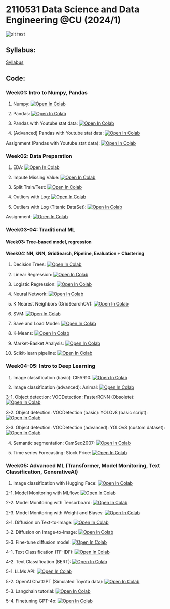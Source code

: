 # 2110531 Data Science and Data Engineering @CU (2024/1)

![alt text](https://github.com/pvateekul/2110531_DSDE_2024s1/blob/main/image/meme.jpeg?raw=true)

## Syllabus:

[Syllabus](slide/DataScience_Syllabus_2024s1_v2.pdf)

## Code:

### Week01: Intro to Numpy, Pandas

1. Numpy: [![Open In Colab](https://github.com/pvateekul/2110531_DSDE_2024s1/blob/main/image/colab-badge.svg?raw=true)](https://colab.research.google.com/github/pvateekul/2110531_DSDE_2024s1/blob/main/code/Week01_Intro_Pandas/1_Numpy.ipynb)

2. Pandas: [![Open In Colab](https://github.com/pvateekul/2110531_DSDE_2024s1/blob/main/image/colab-badge.svg?raw=true)](https://colab.research.google.com/github/pvateekul/2110531_DSDE_2024s1/blob/main/code/Week01_Intro_Pandas/2_Pandas.ipynb)

3. Pandas with Youtube stat data: [![Open In Colab](https://github.com/pvateekul/2110531_DSDE_2024s1/blob/main/image/colab-badge.svg?raw=true)](<https://colab.research.google.com/github/pvateekul/2110531_DSDE_2024s1/blob/main/code/Week01_Intro_Pandas/3_Pandas_%28Dataset_Trending_YouTube_Video_Statistics%29.ipynb>)

4. (Advanced) Pandas with Youtube stat data: [![Open In Colab](https://github.com/pvateekul/2110531_DSDE_2024s1/blob/main/image/colab-badge.svg?raw=true)](<https://colab.research.google.com/github/pvateekul/2110531_DSDE_2024s1/blob/main/code/Week01_Intro_Pandas/4_Advanced_Pandas_%28Dataset_Trending_YouTube_Video_Statistics%29.ipynb>)

Assignment (Pandas with Youtube stat data): [![Open In Colab](https://github.com/pvateekul/2110531_DSDE_2024s1/blob/main/image/colab-badge.svg?raw=true)](https://colab.research.google.com/github/pvateekul/2110531_DSDE_2024s1/blob/main/code/Week01_Intro_Pandas/5_PandasAssignment.ipynb)

### Week02: Data Preparation

1. EDA: [![Open In Colab](https://raw.githubusercontent.com/pvateekul/2110531_DSDE_2024s1/main/image/colab-badge.svg)](https://colab.research.google.com/github/pvateekul/2110531_DSDE_2024s1/blob/main/code/Week02_DataPrep/Lab1_LoansDataSet.ipynb)

2. Impute Missing Value: [![Open In Colab](https://raw.githubusercontent.com/pvateekul/2110531_DSDE_2024s1/main/image/colab-badge.svg)](https://colab.research.google.com/github/pvateekul/2110531_DSDE_2024s1/blob/main/code/Week02_DataPrep/Lab2_ImputeMissingValue.ipynb)

3. Split Train/Test: [![Open In Colab](https://raw.githubusercontent.com/pvateekul/2110531_DSDE_2024s1/main/image/colab-badge.svg)](https://colab.research.google.com/github/pvateekul/2110531_DSDE_2024s1/blob/main/code/Week02_DataPrep/Lab3_SplitTrainTest.ipynb)

4. Outliers with Log: [![Open In Colab](https://raw.githubusercontent.com/pvateekul/2110531_DSDE_2024s1/main/image/colab-badge.svg)](https://colab.research.google.com/github/pvateekul/2110531_DSDE_2024s1/blob/main/code/Week02_DataPrep/Lab4_Outliers_Titanic.ipynb)

5. Outliers with Log (Titanic DataSet): [![Open In Colab](https://raw.githubusercontent.com/pvateekul/2110531_DSDE_2024s1/main/image/colab-badge.svg)](https://colab.research.google.com/github/pvateekul/2110531_DSDE_2024s1/blob/main/code/Week02_DataPrep/Lab5_Outliers_Boston_%28optional%29.ipynb)

Assignment: [![Open In Colab](https://raw.githubusercontent.com/pvateekul/2110531_DSDE_2024s1/main/image/colab-badge.svg)](https://colab.research.google.com/github/pvateekul/2110531_DSDE_2024s1/blob/main/code/Week02_DataPrep/Assignment2_TitanicDataPrep_ToStudent.ipynb) 

### Week03-04: Traditional ML
#### Week03: Tree-based model, regression
#### Week04: NN, kNN, GridSearch, Pipeline, Evaluation + Clustering

1. Decision Trees: [![Open In Colab](https://raw.githubusercontent.com/pvateekul/2110531_DSDE_2024s1/main/image/colab-badge.svg)](https://colab.research.google.com/github/pvateekul/2110531_DSDE_2024s1/blob/main/code/Week03_ML/1_Decision_Trees_Random_Forests_v3.ipynb)

2. Linear Regression: [![Open In Colab](https://raw.githubusercontent.com/pvateekul/2110531_DSDE_2024s1/main/image/colab-badge.svg)](https://colab.research.google.com/github/pvateekul/2110531_DSDE_2024s1/blob/main/code/Week03_ML/2_Linear_Regression_v2.ipynb)

3. Logistic Regression: [![Open In Colab](https://raw.githubusercontent.com/pvateekul/2110531_DSDE_2024s1/main/image/colab-badge.svg)](https://colab.research.google.com/github/pvateekul/2110531_DSDE_2024s1/blob/main/code/Week03_ML/3_Logistic_Regression_v2.ipynb)

4. Neural Network: [![Open In Colab](https://raw.githubusercontent.com/pvateekul/2110531_DSDE_2024s1/main/image/colab-badge.svg)](https://colab.research.google.com/github/pvateekul/2110531_DSDE_2024s1/blob/main/code/Week03_ML/4_Neural_Network_v3.ipynb)

5. K Nearest Neighbors (GridSearchCV): [![Open In Colab](https://raw.githubusercontent.com/pvateekul/2110531_DSDE_2024s1/main/image/colab-badge.svg)](https://colab.research.google.com/github/pvateekul/2110531_DSDE_2024s1/blob/main/code/Week03_ML/5_K_Nearest_Neighbors_v2.ipynb)

6. SVM: [![Open In Colab](https://raw.githubusercontent.com/pvateekul/2110531_DSDE_2024s1/main/image/colab-badge.svg)](https://colab.research.google.com/github/pvateekul/2110531_DSDE_2024s1/blob/main/code/Week03_ML/6_Support_Vector_Machine_v2.ipynb)

7. Save and Load Model: [![Open In Colab](https://raw.githubusercontent.com/pvateekul/2110531_DSDE_2024s1/main/image/colab-badge.svg)](https://colab.research.google.com/github/pvateekul/2110531_DSDE_2024s1/blob/main/code/Week03_ML/7_Save_Load_Model_v2.ipynb)

8. K-Means: [![Open In Colab](https://raw.githubusercontent.com/pvateekul/2110531_DSDE_2024s1/main/image/colab-badge.svg)](https://colab.research.google.com/github/pvateekul/2110531_DSDE_2024s1/blob/main/code/Week03_ML/8_K_Means_Clustering_v2.ipynb)

9. Market-Basket Analysis: [![Open In Colab](https://raw.githubusercontent.com/pvateekul/2110531_DSDE_2024s1/main/image/colab-badge.svg)](https://colab.research.google.com/github/pvateekul/2110531_DSDE_2024s1/blob/main/code/Week03_ML/9_Market_Basket_Intro_v2.ipynb)

10. Scikit-learn pipeline: [![Open In Colab](https://raw.githubusercontent.com/pvateekul/2110446_DSDE_2023s2/main/img/colab-badge.svg)](https://colab.research.google.com/github/pvateekul/2110531_DSDE_2024s1/blob/main/code/Week03_ML/10_Scikit_learn_Pipeline.ipynb)

### Week04-05: Intro to Deep Learning

1. Image classification (basic): CIFAR10: [![Open In Colab](https://raw.githubusercontent.com/pvateekul/2110446_DSDE_2023s2/main/img/colab-badge.svg)](https://colab.research.google.com/github/pvateekul/2110531_DSDE_2024s1/blob/main/code/Week04_DL/1_Image_classification_CIFAR10_CNN.ipynb)

2. Image classification (advanced): Animal: [![Open In Colab](https://raw.githubusercontent.com/pvateekul/2110446_DSDE_2023s2/main/img/colab-badge.svg)](https://colab.research.google.com/github/pvateekul/2110531_DSDE_2024s1/blob/main/code/Week04_DL/2_Image_classification_Animal_EfficientNetV2.ipynb)

3-1. Object detection: VOCDetection: FasterRCNN (Obsolete): [![Open In Colab](https://raw.githubusercontent.com/pvateekul/2110446_DSDE_2023s2/main/img/colab-badge.svg)](https://colab.research.google.com/github/pvateekul/2110531_DSDE_2024s1/blob/main/code/Week04_DL/3_1_Object_detection_VOCDetection_FasterRCNN_MobileNet_V3.ipynb)

3-2. Object detection: VOCDetection (basic): YOLOv8 (basic script): [![Open In Colab](https://raw.githubusercontent.com/pvateekul/2110446_DSDE_2023s2/main/img/colab-badge.svg)](https://colab.research.google.com/github/pvateekul/2110531_DSDE_2024s1/blob/main/code/Week04_DL/3_2_Object_detection_VOCDetection_yolov8_basic.ipynb)

3-3. Object detection: VOCDetection (advanced): YOLOv8 (custom dataset): [![Open In Colab](https://raw.githubusercontent.com/pvateekul/2110446_DSDE_2023s2/main/img/colab-badge.svg)](https://colab.research.google.com/github/pvateekul/2110531_DSDE_2024s1/blob/main/code/Week04_DL/3_3_Object_detection_VOCDetection_yolov8_advanced.ipynb)

4. Semantic segmentation: CamSeq2007: [![Open In Colab](https://raw.githubusercontent.com/pvateekul/2110446_DSDE_2023s2/main/img/colab-badge.svg)](https://colab.research.google.com/github/pvateekul/2110531_DSDE_2024s1/blob/main/code/Week04_DL/4_Semantic_segmentation_Camseq_deeplabv3_DataInGD.ipynb)

5. Time series Forecasting: Stock Price: [![Open In Colab](https://raw.githubusercontent.com/pvateekul/2110446_DSDE_2023s2/main/img/colab-badge.svg)](https://colab.research.google.com/github/pvateekul/2110531_DSDE_2024s1/blob/main/code/Week04_DL/5_Time_series_forecasting_DataInGD.ipynb)

### Week05: Advanced ML (Transformer, Model Monitoring, Text Classification, GenerativeAI)

1. Image classification with Hugging Face: [![Open In Colab](https://raw.githubusercontent.com/pvateekul/2110446_DSDE_2023s2/main/img/colab-badge.svg)](https://colab.research.google.com/github/pvateekul/2110531_DSDE_2024s1/blob/main/code/Week05_AdvancedML/1_Huggingface_image_classification.ipynb)

2-1. Model Monitoring with MLflow: [![Open In Colab](https://raw.githubusercontent.com/pvateekul/2110446_DSDE_2023s2/main/img/colab-badge.svg)](https://colab.research.google.com/github/pvateekul/2110531_DSDE_2024s1/blob/main/code/Week05_AdvancedML/2_1_MLflow.ipynb)

2-2. Model Monitoring with Tensorboard: [![Open In Colab](https://raw.githubusercontent.com/pvateekul/2110446_DSDE_2023s2/main/img/colab-badge.svg)](https://colab.research.google.com/github/pvateekul/2110531_DSDE_2024s1/blob/main/code/Week05_AdvancedML/2_2_Image_classification_Animal_EfficientNetB1_Tensorboard.ipynb)

2-3. Model Monitoring with Weight and Biases: [![Open In Colab](https://raw.githubusercontent.com/pvateekul/2110446_DSDE_2023s2/main/img/colab-badge.svg)](https://colab.research.google.com/github/pvateekul/2110531_DSDE_2024s1/blob/main/code/Week05_AdvancedML/2_3_Image_classification_Animal_EfficientNetB1_WandB.ipynb)

3-1. Diffusion on Text-to-Image: [![Open In Colab](https://raw.githubusercontent.com/pvateekul/2110446_DSDE_2023s2/main/img/colab-badge.svg)](https://colab.research.google.com/github/pvateekul/2110531_DSDE_2024s1/blob/main/code/Week05_AdvancedML/3_1_diffusion_model_text_to_image.ipynb)

3-2. Diffusion on Image-to-Image: [![Open In Colab](https://raw.githubusercontent.com/pvateekul/2110446_DSDE_2023s2/main/img/colab-badge.svg)](https://colab.research.google.com/github/pvateekul/2110531_DSDE_2024s1/blob/main/code/Week05_AdvancedML/3_2_diffusion_model_image_to_image.ipynb)

3-3. Fine-tune diffusion model: [![Open In Colab](https://raw.githubusercontent.com/pvateekul/2110446_DSDE_2023s2/main/img/colab-badge.svg)](https://colab.research.google.com/github/pvateekul/2110531_DSDE_2024s1/blob/main/code/Week05_AdvancedML/3_3_diffusion_model_training.ipynb)

4-1. Text Classification (TF-IDF): [![Open In Colab](https://raw.githubusercontent.com/pvateekul/2110446_DSDE_2023s2/main/img/colab-badge.svg)](https://colab.research.google.com/github/pvateekul/2110531_DSDE_2024s1/blob/main/code/Week05_AdvancedML/4_1_tfidf_for_Sentiment_Analysis.ipynb)

4-2. Text Classification (BERT): [![Open In Colab](https://raw.githubusercontent.com/pvateekul/2110446_DSDE_2023s2/main/img/colab-badge.svg)](https://colab.research.google.com/github/pvateekul/2110531_DSDE_2024s1/blob/main/code/Week05_AdvancedML/4_2_NLP_Transfer_Learning_for_Text_Classification_Using_Hugging_Face_Transformers_Trainer.ipynb)

5-1. LLMs API: [![Open In Colab](https://raw.githubusercontent.com/pvateekul/2110446_DSDE_2023s2/main/img/colab-badge.svg)](https://colab.research.google.com/github/pvateekul/2110531_DSDE_2024s1/blob/main/code/Week05_AdvancedML/5_1_LLM_API.ipynb)

5-2. OpenAI ChatGPT (Simulated Toyota data): [![Open In Colab](https://raw.githubusercontent.com/pvateekul/2110446_DSDE_2023s2/main/img/colab-badge.svg)](https://colab.research.google.com/github/pvateekul/2110531_DSDE_2024s1/blob/main/code/Week05_AdvancedML/5_2_OpenAI_ChatGPT_Toyota.ipynb)

5-3. Langchain tutorial: [![Open In Colab](https://raw.githubusercontent.com/pvateekul/2110446_DSDE_2023s2/main/img/colab-badge.svg)](https://colab.research.google.com/github/pvateekul/2110531_DSDE_2024s1/blob/main/code/Week05_AdvancedML/5_3_Langchain_tutorial_2024.ipynb)

5-4. Finetuning GPT-4o: [![Open In Colab](https://raw.githubusercontent.com/pvateekul/2110446_DSDE_2023s2/main/img/colab-badge.svg)](https://colab.research.google.com/github/pvateekul/2110531_DSDE_2024s1/blob/main/code/Week05_AdvancedML/5_4_Finetune_GPT4_O.ipynb)